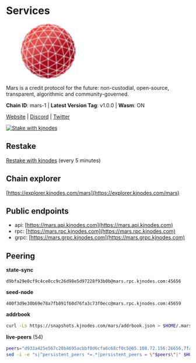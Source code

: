 # Services

<figure><img src="https://raw.githubusercontent.com/kj89/cosmos-images/main/logos/mars.png" width="150" alt=""><figcaption></figcaption></figure>

Mars is a credit protocol for the future: non-custodial,  open-source, transparent, algorithmic and community-governed.

**Chain ID**: mars-1 | **Latest Version Tag**: v1.0.0 | **Wasm**: ON

[Website](https://marsprotocol.io) | [Discord](https://discord.gg/marsprotocol) | [Twitter](https://twitter.com/mars_protocol)

[![Stake with kjnodes](https://i.ibb.co/cr44Q8j/button-stake-with-kjnodes.png)](https://restake.app/mars/marsvaloper1p9t4gr40rnpdwqacxgcqp7ffrfw908nu020g4n)

## Restake

[Restake with kjnodes](https://restake.app/mars/marsvaloper1p9t4gr40rnpdwqacxgcqp7ffrfw908nu020g4n) (every 5 minutes)
## Chain explorer
[https://explorer.kjnodes.com/mars](https://explorer.kjnodes.com/mars)

## Public endpoints

* api: [https://mars.api.kjnodes.com](https://mars.api.kjnodes.com)
* rpc: [https://mars.rpc.kjnodes.com](https://mars.rpc.kjnodes.com)
* grpc: [https://mars.grpc.kjnodes.com](https://mars.grpc.kjnodes.com)

## Peering

**state-sync**

```text
d9bfa29e0cf9c4ce0cc9c26d98e5d97228f93b0b@mars.rpc.kjnodes.com:45656
```

**seed-node**

```text
400f3d9e30b69e78a7fb891f60d76fa3c73f0ecc@mars.rpc.kjnodes.com:45659
```

**addrbook**
```bash
curl -Ls https://snapshots.kjnodes.com/mars/addrbook.json > $HOME/.mars/config/addrbook.json
```

**live-peers** (54)
```bash
peers="d933a425e567c28b4695acbbf0d6cfa6c68cf0c5@65.108.72.156:26656,7fa2f4bdbacaf4569621dc76b3e4df4c13b8710e@65.109.71.250:22656,be7d56127ef887d095b2f55f09be5fee1969d922@146.59.52.48:18095,141f6066694776b73ec6fc34356fe842ecf03898@46.38.243.16:45656,76969af1bccdd4dcc511741b171c3d4ccb837ba6@146.59.85.223:18556,84f821d36d45cc0cdaa4ff05297e888bb0d9de8f@85.237.193.111:26656,d8e92c3ca2daddef493d518b4e850af26ec4027b@199.85.208.186:26656,e1b058e5cfa2b836ddaa496b10911da62dcf182e@65.21.136.170:55656,d9bfa29e0cf9c4ce0cc9c26d98e5d97228f93b0b@65.109.88.38:45656,73be725377cc966d8da48f751085de4d1581b391@185.242.112.32:27651,7583038c5f21ef6ddb60692469cfd80c97dd585d@88.218.224.126:26656,3e3f68fdd8a290345e07cb95479c9a510be5d72f@65.109.35.42:38656,b88814bddfccd85289d7201bfd6fc6c4b3342ab2@178.162.165.193:36095,969af6a39a0f7e8a17b92d90888360ad92248626@65.108.132.107:2000,ef7c6b0f2ddfcef34a7f36681eaa8159be83b71f@178.128.28.236:26656,5ffee90e41903f6fba29dc75446d536a02d626fe@65.108.232.150:18095,c46be592341987eae20ac681cb08d2abcc02ab9a@137.74.4.20:2000,d2a2c21754be65ad4a4f1de1f6163f681a6e8af8@192.99.44.79:18556,59bb909c57664fafe88bf1b6924769c15a769ba4@65.108.125.236:3000,c0e6bf4193accabc14171ce163e704dcec5ea5df@51.91.215.170:36095,d0dbb50a474888b8bed04bf8a23ac6b8bae443ee@5.79.79.80:18095,a57468bf54407d75dee78b0cb6612805c4ac83e1@45.85.147.42:13656,52f792239ee6098457ecf1ff7402cd0b2529cea1@178.62.12.19:26656,8bdf870e0eece71e1a09a80f5995d6d5e830c763@65.109.106.169:26656,905157b5cc774bb0ebbc79c040bead1adf5df58b@131.153.203.225:26656,ebc272824924ea1a27ea3183dd0b9ba713494f83@185.16.39.137:27056,9c0c747a44919d645f74354fbe095337630b9eee@37.252.184.228:26656,9cb92702727bc5f3d40154e625b9553a04f4d649@65.109.104.72:18556,be494851610016cff8853796a99c3ad46d8d1b5b@65.108.76.242:36095,750935ac3bd1fda19f5bc3783d8108c27ceb10b9@66.85.151.226:36656,931f46cc338f59222c22565e216a16f57bbb9782@95.217.164.44:26656,63f6703a58ee4d9235e78d961408869af25a8f83@65.109.31.114:2500,e61f11c5b03400d3a99c066f951ed0888a2b64af@65.108.238.103:18556,7f4be5f7db9b920e965197b65974f0e1e64749e4@144.126.128.128:26656,436baf65a7e0e79c2c5453798ae72e71213ec502@18.216.221.25:26656,1616af7456f519a0f2360adcad45d4bb9d39c92d@146.59.85.222:26656,6cbdee8a3fd9dc83b8296275c96e5372dbc3b143@148.113.159.123:26656,04c687dea43de3f30df5672b30b061789a0cf8e8@144.202.72.17:26606,f6eddb5f6ef49a1a2007e586da4755b2b2081b3d@51.89.6.150:20656,2ce27b51ecdb5a225092193f793e25873f77d762@80.64.208.74:26656,f301f4ba2c863573c093bcd9fa68f2b1060bcae3@142.44.240.156:26656,ec6ca9bf7efb2f9d23631c07fed4eb0f45c9758a@45.141.122.178:26656,d10e5704f3c8e9dd6ef42445e4b88bb57d0a8289@65.108.8.247:18556,54d3ac18bcc6a760a859644a0a80077d2618c872@95.217.85.254:15603,ca5a76c51bbbc57f839e6ed08953d3926eaa6e5b@34.159.114.204:26656,04bd5d9511f40dd4bec23cc261d7838d9f8326cf@213.32.24.201:26656,89757803f40da51678451735445ad40d5b15e059@169.155.44.75:26656,86baedb502883a67947c84f62f3b6b89fc630988@107.155.81.98:26656,10778ee2afc2d6a6451c4399f0a4fed978723a4c@78.46.109.138:23656,b212d5740b2e11e54f56b072dc13b6134650cfb5@169.155.44.167:26656,352d8310c56f2538e4295157809b775071c2cd1d@65.108.141.109:21656,1450c401a8536b1064e1e1e244706399c1858f35@208.102.87.76:26656,120a44a50f702717c259319caa2447c77621865f@3.39.103.198:26656,eff52a6fcf2634ce1d60c1a5d38809718e22c5d2@23.88.69.22:28766"
sed -i -e "s|^persistent_peers *=.*|persistent_peers = \"$peers\"|" $HOME/.mars/config/config.toml
```
